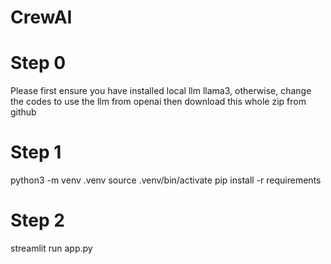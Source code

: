 # CrewAI

# Step 0
Please first ensure you have installed local llm llama3, otherwise, change the codes to use the llm from openai
then download this whole zip from github

# Step 1
python3 -m venv .venv
source .venv/bin/activate
pip install -r requirements

# Step 2
streamlit run app.py
